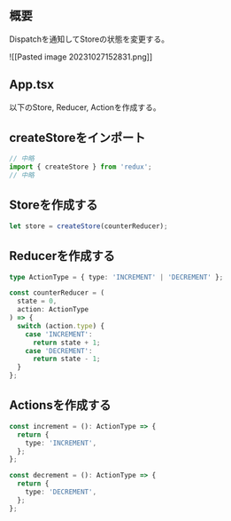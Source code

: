 ## 概要

Dispatchを通知してStoreの状態を変更する。

![[Pasted image 20231027152831.png]]

## App.tsx

以下のStore, Reducer, Actionを作成する。

## createStoreをインポート

```ts
// 中略
import { createStore } from 'redux';
// 中略
```

## Storeを作成する

```ts
let store = createStore(counterReducer);
```

## Reducerを作成する

```ts
type ActionType = { type: 'INCREMENT' | 'DECREMENT' };

const counterReducer = (
  state = 0,
  action: ActionType
) => {
  switch (action.type) {
    case 'INCREMENT':
      return state + 1;
    case 'DECREMENT':
      return state - 1;
  }
};
```

## Actionsを作成する

```ts
const increment = (): ActionType => {
  return {
    type: 'INCREMENT',
  };
};

const decrement = (): ActionType => {
  return {
    type: 'DECREMENT',
  };
};
```

